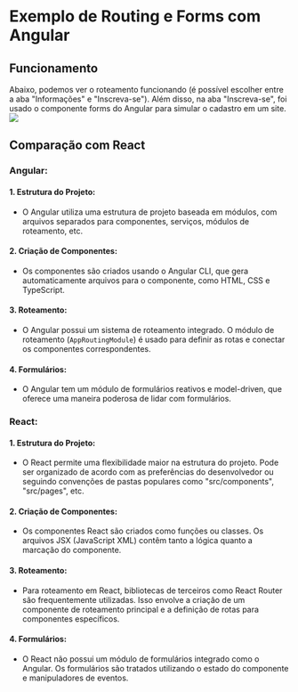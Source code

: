 # Exemplo de Routing e Forms com Angular

## Funcionamento

Abaixo, podemos ver o roteamento funcionando (é possível escolher entre a aba "Informações" e "Inscreva-se"). Além disso, na aba "Inscreva-se", foi usado o componente forms do Angular para simular o cadastro em um site.
![](assets/ex7.gif)

## Comparação com React

### Angular:

#### 1. **Estrutura do Projeto:**
   - O Angular utiliza uma estrutura de projeto baseada em módulos, com arquivos separados para componentes, serviços, módulos de roteamento, etc.

#### 2. **Criação de Componentes:**
   - Os componentes são criados usando o Angular CLI, que gera automaticamente arquivos para o componente, como HTML, CSS e TypeScript.

#### 3. **Roteamento:**
   - O Angular possui um sistema de roteamento integrado. O módulo de roteamento (`AppRoutingModule`) é usado para definir as rotas e conectar os componentes correspondentes.

#### 4. **Formulários:**
   - O Angular tem um módulo de formulários reativos e model-driven, que oferece uma maneira poderosa de lidar com formulários.

### React:

#### 1. **Estrutura do Projeto:**
   - O React permite uma flexibilidade maior na estrutura do projeto. Pode ser organizado de acordo com as preferências do desenvolvedor ou seguindo convenções de pastas populares como "src/components", "src/pages", etc.

#### 2. **Criação de Componentes:**
   - Os componentes React são criados como funções ou classes. Os arquivos JSX (JavaScript XML) contêm tanto a lógica quanto a marcação do componente.

#### 3. **Roteamento:**
   - Para roteamento em React, bibliotecas de terceiros como React Router são frequentemente utilizadas. Isso envolve a criação de um componente de roteamento principal e a definição de rotas para componentes específicos.

#### 4. **Formulários:**
   - O React não possui um módulo de formulários integrado como o Angular. Os formulários são tratados utilizando o estado do componente e manipuladores de eventos.